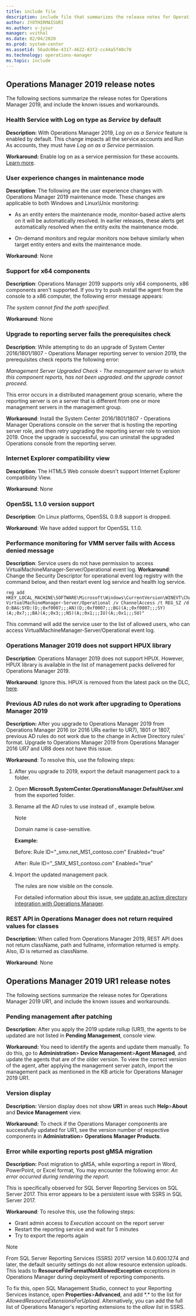 ```yaml
---
title: include file
description: include file that summarizes the release notes for Operations Manager 2019.
author: JYOTHIRMAISURI
ms.author: v-jysur
manager: vvithal
ms.date: 02/04/2020
ms.prod: system-center
ms.assetid: 56adc06e-4317-4622-83f2-cc44a5f40c78
ms.technology: operations-manager
ms.topic: include
---
```


## Operations Manager 2019 release notes

The following sections summarize the release notes for Operations Manager 2019, and include the known issues and workarounds.

### Health Service with Log on type as *Service* by default

**Description:**
With Operations Manager 2019, *Log on as a Service* feature is enabled by default. This change impacts all the service accounts and Run As accounts, they must have *Log on as a Service* permission.  

**Workaround:** Enable log on as a service permission for these accounts. [Learn more](../scom/enable-service-logon.md).

### User experience changes in maintenance mode

**Description**: The following are the user experience changes with Operations Manager 2019 maintenance mode. These changes are applicable to both Windows and Linux\Unix monitoring:

- As an entity enters the maintenance mode, monitor-based active alerts on it will be automatically resolved.  In earlier releases, these alerts get automatically resolved when the entity exits the  maintenance mode.

- On-demand monitors and regular monitors now behave similarly when target entity enters and exits the maintenance mode.

**Workaround**: None

### Support for x64 components

**Description**:  Operations Manager 2019 supports only x64 components, x86 components aren't supported.
If you try to push install the agent from the console to a x86 computer, the following error message appears:

*The system cannot find the path specified*.

**Workaround**:  None  

### Upgrade to reporting server fails the prerequisites check

**Description**: While attempting to do an upgrade of System Center 2016/1801/1807 - Operations Manager reporting server to version 2019, the prerequisites check reports the following error: 

*Management Server Upgraded Check - The management server to which this component reports, has not been upgraded. and the upgrade cannot proceed*.

This error occurs in a distributed management group scenario, where the reporting server is on a server that is  different from one or more management servers in the management group.

**Workaround**: Install the System Center 2016/1801/1807 - Operations Manager Operations console on the server that is hosting the reporting server role, and then retry upgrading the reporting server role to version 2019. Once the upgrade is successful, you can uninstall the upgraded Operations console from the reporting server.

### Internet Explorer compatibility view

**Description**: The HTML5 Web console doesn't support Internet Explorer compatibility View.  

**Workaround**: None

### OpenSSL 1.1.0 version support

**Description**: On Linux platforms, OpenSSL 0.9.8 support is dropped.

**Workaround**: We have added support for OpenSSL 1.1.0.

### Performance monitoring for VMM server fails with Access denied message
**Description**: Service users do not have permission to access VirtualMachineManager-Server/Operational event log.
**Workaround**: Change the Security Descriptor for operational event log registry with the command below, and then restart event log service and health log service.

```
reg add HKEY_LOCAL_MACHINE\SOFTWARE\Microsoft\Windows\CurrentVersion\WINEVT\Channels\Microsoft-VirtualMachineManager-Server/Operational /v ChannelAccess /t REG_SZ /d O:BAG:SYD:(D;;0xf0007;;;AN)(D;;0xf0007;;;BG)(A;;0xf0007;;;SY)(A;;0x7;;;BA)(A;;0x3;;;NS)(A;;0x1;;;IU)(A;;0x1;;;SU)"
```

This command will add the service user to the list of allowed users, who can access VirtualMachineManager-Server/Operational event log.

### Operations Manager 2019 does not support HPUX library  

**Description**: Operations Manager 2019 does not support HPUX. However, HPUX library is available in the list of management packs delivered for Operations Manager 2019.

**Workaround**: Ignore this. HPUX is removed from the latest pack on the DLC, [here]( https://www.microsoft.com/download/details.aspx?id=58208&WT.mc_id=rss_windows_allproducts).


### Previous AD rules do not work after upgrading to Operations Manager 2019
**Description:**  After you upgrade to Operations Manager 2019 from Operations Manager 2016 (or 2016 URs earlier to UR7), 1801 or 1807, previous AD rules do not work due to the change in Active Directory rules' format. Upgrade to Operations Manager 2019 from Operations Manager 2016 UR7 and UR8 does not have this issue.

**Workaround**: To resolve this, use the following steps:

1.	After you upgrade to 2019, export the default management pack to a folder.
2.	Open **Microsoft.SystemCenter.OperationsManager.DefaultUser.xml** from the exported folder.
3.	Rename all the AD rules to use *<NetBIOS Domain Name of Management Server>* instead of *<FQDN of Management Server>*, example below.

    >[!NOTE]
    > Domain name is case-sensitive.

    **Example:**

    Before: Rule ID="_smx.net_MS1_contoso.com" Enabled="true"

    After: Rule ID="_SMX_MS1_contoso.com" Enabled="true"

4.	Import the updated management pack.

    The rules are now visible on the console.

    For detailed information about this issue, see [update an active directory integration with Operations Manager](https://techcommunity.microsoft.com/t5/system-center-blog/update-on-active-directory-integration-with-scom/ba-p/1226768).


### REST API in Operations Manager does not return required values for classes

**Description:** When called from Operations Manager 2019, REST API does not return className, path and fullname, information returned is empty.
Also, ID is returned as className.

**Workaround**: None

## Operations Manager 2019 UR1 release notes
The following sections summarize the release notes for Operations Manager 2019 UR1, and include the known issues and workarounds.

### Pending management after patching

**Description:** After you apply the 2019 update rollup (UR1), the agents to be updated are not listed in **Pending Management**, console view.

**Workaround:** You need to identify the agents and update them manually. To do this, go to **Administration**> **Device Management**>**Agent Managed**, and update the agents that are of the older version. To view the correct version of the agent, after applying the management server patch, import the management pack as mentioned in the KB article for Operations Manager 2019 UR1.

### Version display

**Description:** Version display does not show **UR1** in areas such  **Help**>**About** and **Device Management** view.

**Workaround:** To check if the Operations Manager components are successfully updated for UR1, see the version number of respective components in **Administration**> **Operations Manager Products**.

### Error while exporting reports post gMSA migration
**Description:** Post migration to gMSA, while exporting a report in Word, PowerPoint, or Excel format, You may encounter the following error:
*An error occurred during rendering the report*.

This is specifically observed for SQL Server Reporting Services on SQL Server 2017. This error appears to be a persistent issue with SSRS in SQL Server 2017.

**Workaround**: To resolve this, use the following steps:

- Grant admin access to *Execution* account on the report server
- Restart the reporting service and wait for 5 minutes
- Try to export the reports again

>[!NOTE]
>
>From SQL Server Reporting Services (SSRS) 2017 version 14.0.600.1274 and later, the default security settings do not allow resource extension uploads. This leads to **ResourceFileFormatNotAllowedException** exceptions in Operations Manager during deployment of reporting components.
>
>To fix this, open SQL Management Studio, connect to your Reporting Services instance, open **Properties**>**Advanced**, and add \*.\* to the list for *AllowedResourceExtensionsForUpload*. Alternatively, you can add the full list of Operations Manager's reporting extensions to the *allow list* in SSRS.
